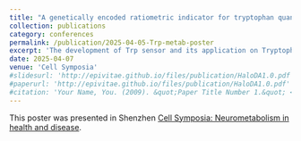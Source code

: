 ```yaml
---
title: "A genetically encoded ratiometric indicator for tryptophan quantitative imaging across model organisms"
collection: publications
category: conferences
permalink: /publication/2025-04-05-Trp-metab-poster
excerpt: 'The development of Trp sensor and its application on Tryptophan quantitative imaging.'
date: 2025-04-07
venue: 'Cell Symposia'
#slidesurl: 'http://epivitae.github.io/files/publication/HaloDA1.0.pdf'
#paperurl: 'http://epivitae.github.io/files/publication/HaloDA1.0.pdf'
#citation: 'Your Name, You. (2009). &quot;Paper Title Number 1.&quot; <i>Journal 1</i>. 1(1).'
---
```

This poster was presented in Shenzhen [Cell Symposia: Neurometabolism in health and disease](https://cell-symposia.com/neurometabolism-2025/conference-program.html). 





